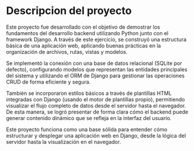 <h1>Descripcion del proyecto</h1>

<p>Este proyecto fue desarrollado con el objetivo de demostrar los fundamentos del desarrollo backend utilizando Python junto con el framework Django. A través de este ejercicio, se construyó una estructura básica de una aplicación web, aplicando buenas prácticas en la organización de archivos, rutas, vistas y modelos.

Se implementó la conexión con una base de datos relacional (SQLite por defecto), configurando modelos que representan las entidades principales del sistema y utilizando el ORM de Django para gestionar las operaciones CRUD de forma eficiente y segura.

También se incorporaron estilos básicos a través de plantillas HTML integradas con Django (usando el motor de plantillas propio), permitiendo visualizar el flujo completo de datos desde el servidor hasta el navegador. De esta manera, se logró presentar de forma clara cómo el backend puede generar contenido dinámico que se refleja en la interfaz del usuario.

Este proyecto funciona como una base sólida para entender cómo estructurar y desplegar una aplicación web en Django, desde la lógica del servidor hasta la visualización en el navegador.</p>
